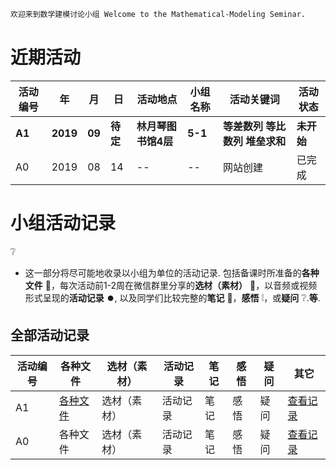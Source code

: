 ```markdown
欢迎来到数学建模讨论小组 Welcome to the Mathematical-Modeling Seminar.
```
# 近期活动

活动编号|年|月|日|活动地点|小组名称|活动关键词|活动状态
-|-|-|-|-|-|-|-
**A1**|**2019**|**09**|**待定**|**林月琴图书馆4层**|**5-1**|**等差数列 等比数列 堆垒求和**|**未开始**
A0|2019|08|14|--|--|网站创建|已完成

# 小组活动记录
:grey_question:

- 这一部分将尽可能地收录以小组为单位的活动记录. 包括备课时所准备的**各种文件** :open_file_folder:，每次活动前1-2周在微信群里分享的**选材（素材）** :page_facing_up:，以音频或视频形式呈现的**活动记录** :record_button:, 以及同学们比较完整的**笔记** :notebook:，**感悟** :grey_exclamation:，或**疑问** :grey_question:.**等**.

## 全部活动记录

活动编号|各种文件|选材（素材）|活动记录|笔记|感悟|疑问|其它
-|-|-|-|-|-|-|-
A1|[各种文件](http://list.youku.com/albumlist/show/id_52252980.html)|选材（素材）|活动记录|笔记|感悟|疑问|[查看记录](https://jekyllrb.com/docs/usage/)
A0|各种文件|选材（素材）|活动记录|笔记|感悟|疑问|[查看记录](https://github.com)
